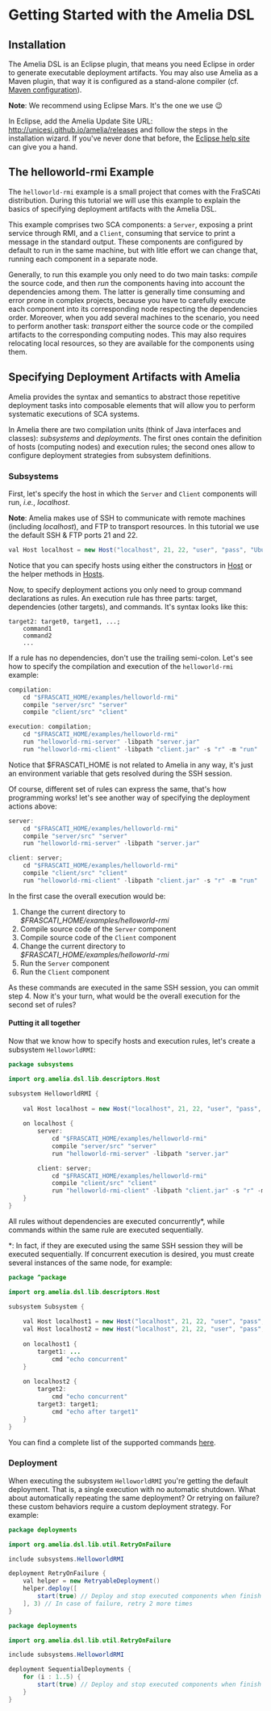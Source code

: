 # Getting Started with the Amelia DSL
## Installation
The Amelia DSL is an Eclipse plugin, that means you need Eclipse in order to generate executable deployment artifacts. You may also use Amelia as a Maven plugin, that way it is configured as a stand-alone compiler (cf. [Maven configuration](MavenConfiguration.md)).

**Note**: We recommend using Eclipse Mars. It's the one we use 😉

In Eclipse, add the Amelia Update Site URL: http://unicesi.github.io/amelia/releases and follow the steps in the installation wizard. If you've never done that before, the [Eclipse help site](http://help.eclipse.org/mars/index.jsp?topic=/org.eclipse.platform.doc.user/tasks/tasks-124.htm) can give you a hand.

## The helloworld-rmi Example
The `helloworld-rmi` example is a small project that comes with the FraSCAti distribution. During this tutorial we will use this example to explain the basics of specifying deployment artifacts with the Amelia DSL.

This example comprises two SCA components: a `Server`, exposing a print service through RMI, and a `Client`, consuming that service to print a message in the standard output. These components are configured by default to run in the same machine, but with litle effort we can change that, running each component in a separate node.

Generally, to run this example you only need to do two main tasks: _compile_ the source code, and then _run_ the components having into account the dependencies among them. The latter is generally time consuming and error prone in complex projects, because you have to carefully execute each component into its corresponding node respecting the dependencies order. Moreover, when you add several machines to the scenario, you need to perform another task: _transport_ either the source code or the compiled artifacts to the corresponding computing nodes. This may also requires relocating local resources, so they are available for the components using them.

## Specifying Deployment Artifacts with Amelia
Amelia provides the syntax and semantics to abstract those repetitive deployment tasks into composable elements that will allow you to perform systematic executions of SCA systems.

In Amelia there are two compilation units (think of Java interfaces and classes): _subsystems_ and _deployments_. The first ones contain the definition of hosts (computing nodes) and execution rules; the second ones allow to configure deployment strategies from subsystem definitions.

### Subsystems
First, let's specify the host in which the `Server` and `Client` components will run, _i.e._, _localhost_.

**Note**: Amelia makes use of SSH to communicate with remote machines (including _localhost_), and FTP to transport resources. In this tutorial we use the default SSH & FTP ports 21 and 22.
```java
val Host localhost = new Host("localhost", 21, 22, "user", "pass", "Ubuntu-16.04")
```
Notice that you can specify hosts using either the constructors in [Host](https://github.com/unicesi/amelia/blob/master/maven/org.amelia.dsl.lib/src/main/java/org/amelia/dsl/lib/descriptors/Host.java) or the helper methods in [Hosts](https://github.com/unicesi/amelia/blob/master/maven/org.amelia.dsl.lib/src/main/java/org/amelia/dsl/lib/util/Hosts.java).

Now, to specify deployment actions you only need to group command declarations as rules. An execution rule has three parts: target, dependencies (other targets), and commands. It's syntax looks like this:
```make
target2: target0, target1, ...;
    command1
    command2
    ...
```
If a rule has no dependencies, don't use the trailing semi-colon.
Let's see how to specify the compilation and execution of the `helloworld-rmi` example:
```java
compilation:
    cd "$FRASCATI_HOME/examples/helloworld-rmi"
    compile "server/src" "server"
    compile "client/src" "client"

execution: compilation;
    cd "$FRASCATI_HOME/examples/helloworld-rmi"
    run "helloworld-rmi-server" -libpath "server.jar"
    run "helloworld-rmi-client" -libpath "client.jar" -s "r" -m "run"
```
Notice that $FRASCATI_HOME is not related to Amelia in any way, it's just an environment variable that gets resolved during the SSH session.

Of course, different set of rules can express the same, that's how programming works! let's see another way of specifying the deployment actions above:
```java
server:
    cd "$FRASCATI_HOME/examples/helloworld-rmi"
    compile "server/src" "server"
    run "helloworld-rmi-server" -libpath "server.jar"

client: server;
    cd "$FRASCATI_HOME/examples/helloworld-rmi"
    compile "client/src" "client"
    run "helloworld-rmi-client" -libpath "client.jar" -s "r" -m "run"
```
In the first case the overall execution would be:
1. Change the current directory to _$FRASCATI_HOME/examples/helloworld-rmi_
2. Compile source code of the `Server` component
3. Compile source code of the `Client` component
4. Change the current directory to _$FRASCATI_HOME/examples/helloworld-rmi_
5. Run the `Server` component
6. Run the `Client` component

As these commands are executed in the same SSH session, you can ommit step 4. Now it's your turn, what would be the overall execution for the second set of rules?

#### Putting it all together
Now that we know how to specify hosts and execution rules, let's create a subsystem `HelloworldRMI`:
```java
package subsystems

import org.amelia.dsl.lib.descriptors.Host

subsystem HelloworldRMI {
    
    val Host localhost = new Host("localhost", 21, 22, "user", "pass", "Ubuntu-16.04")
    
    on localhost {
        server:
            cd "$FRASCATI_HOME/examples/helloworld-rmi"
            compile "server/src" "server"
            run "helloworld-rmi-server" -libpath "server.jar"

        client: server;
            cd "$FRASCATI_HOME/examples/helloworld-rmi"
            compile "client/src" "client"
            run "helloworld-rmi-client" -libpath "client.jar" -s "r" -m "run"
    }
}
```
All rules without dependencies are executed concurrently*, while commands within the same rule are executed sequentially.

*: In fact, if they are executed using the same SSH session they will be executed sequentially. If concurrent execution is desired, you must create several instances of the same node, for example:
```java
package ^package

import org.amelia.dsl.lib.descriptors.Host

subsystem Subsystem {
    
    val Host localhost1 = new Host("localhost", 21, 22, "user", "pass", "local1")
    val Host localhost2 = new Host("localhost", 21, 22, "user", "pass", "local2")
    
    on localhost1 {
        target1: ...
            cmd "echo concurrent"
    }
    
    on localhost2 {
        target2:
            cmd "echo concurrent"
        target3: target1;
            cmd "echo after target1"
    }
}
```
You can find a complete list of the supported commands [here](Commands.md).

### Deployment

When executing the subsystem `HelloworldRMI` you're getting the default deployment. That is, a single execution with no automatic shutdown. What about automatically repeating the same deployment? Or retrying on failure? these custom behaviors require a custom deployment strategy. For example:
```java
package deployments

import org.amelia.dsl.lib.util.RetryOnFailure

include subsystems.HelloworldRMI

deployment RetryOnFailure {
	val helper = new RetryableDeployment()
	helper.deploy([
		start(true) // Deploy and stop executed components when finish
	], 3) // In case of failure, retry 2 more times
}
```

```java
package deployments

import org.amelia.dsl.lib.util.RetryOnFailure

include subsystems.HelloworldRMI

deployment SequentialDeployments {
	for (i : 1..5) {
		start(true) // Deploy and stop executed components when finish
	}
}
```
